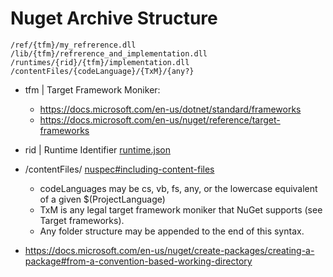 # Nuget Archive Structure

```
/ref/{tfm}/my_refrerence.dll
/lib/{tfm}/refrerence_and_implementation.dll
/runtimes/{rid}/{tfm}/implementation.dll
/contentFiles/{codeLanguage}/{TxM}/{any?}
```

- tfm | Target Framework Moniker: 
  - https://docs.microsoft.com/en-us/dotnet/standard/frameworks
  - https://docs.microsoft.com/en-us/nuget/reference/target-frameworks
- rid | Runtime Identifier [runtime.json](https://github.com/dotnet/runtime/blob/main/src/libraries/Microsoft.NETCore.Platforms/src/runtime.json)
- /contentFiles/ [nuspec#including-content-files](https://docs.microsoft.com/en-us/nuget/reference/nuspec#including-content-files)
  - codeLanguages may be cs, vb, fs, any, or the lowercase equivalent of a given $(ProjectLanguage)
  - TxM is any legal target framework moniker that NuGet supports (see Target frameworks).
  - Any folder structure may be appended to the end of this syntax.

- https://docs.microsoft.com/en-us/nuget/create-packages/creating-a-package#from-a-convention-based-working-directory
